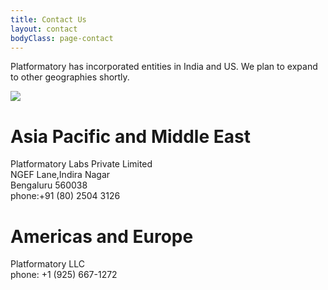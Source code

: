 ```yaml
---
title: Contact Us
layout: contact
bodyClass: page-contact
---
```


Platformatory has incorporated entities in India and US. We plan to expand to other geographies shortly.

<img src="..\images\locations.png">


# Asia Pacific and Middle East

Platformatory Labs Private Limited <br>
NGEF Lane,Indira Nagar<br>
Bengaluru 560038 <br>
phone:+91 (80) 2504 3126

# Americas and Europe

Platformatory LLC <br>
phone: +1 (925) 667-1272

